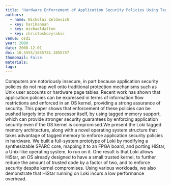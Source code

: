 ```yaml
---
title: 'Hardware Enforcement of Application Security Policies Using Tagged Memory.'
authors:
  - name: Nickolai Zeldovich
  - key: harikannan
  - key: michaeldalton
  - key: christoskozyrakis
venue: osdi
year: 2008
date: 2008-12-01
doi: 10.5555/1855741.1855757
thumbnail: False
materials:
tags:
---
```

Computers are notoriously insecure, in part because application security policies do not map well onto traditional protection mechanisms such as Unix user accounts or hardware page tables. Recent work has shown that application policies can be expressed in terms of information flow restrictions and enforced in an OS kernel, providing a strong assurance of security. This paper shows that enforcement of these policies can be pushed largely into the processor itself, by using tagged memory support, which can provide stronger security guarantees by enforcing application security even if the OS kernel is compromised.We present the Loki tagged memory architecture, along with a novel operating system structure that takes advantage of tagged memory to enforce application security policies in hardware. We built a full-system prototype of Loki by modifying a synthesizable SPARC core, mapping it to an FPGA board, and porting HiStar, a Unix-like operating system, to run on it. One result is that Loki allows HiStar, an OS already designed to have a small trusted kernel, to further reduce the amount of trusted code by a factor of two, and to enforce security despite kernel compromises. Using various workloads, we also demonstrate that HiStar running on Loki incurs a low performance overhead.
